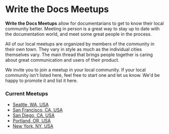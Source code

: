 
Write the Docs Meetups
======================

**Write the Docs Meetups** allow for documentarians to get to know their
local community better. Meeting in person is a great way to stay up to
date with the documentation world, and meet some great people in the
process.

All of our local meetups are organized by members of the community in
their own town. They vary in style as much as the individual cities
themselves vary. The main thread that brings people together is caring
about great communication and users of their product.

We invite you to join a meetup in your local community. If your local
community isn't listed here, feel free to start one and let us know.
We'd be happy to promote it and list it here.

### Current Meetups

-   [Seattle, WA, USA](http://www.meetup.com/Write-The-Docs-Seattle/)
-   [San Francisco, CA, USA](http://www.meetup.com/Write-the-Docs/)
-   [San Diego, CA, USA](http://www.meetup.com/Write-the-Docs-San-Diego-CA/)
-   [Portland, OR, USA](http://www.meetup.com/Write-The-Docs-PDX)
-   [New York, NY, USA](http://www.meetup.com/Write-The-Docs-NY/)

